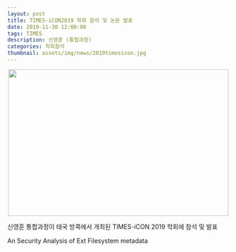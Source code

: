 ```yaml
---
layout: post
title: TIMES-iCON2019 학회 참석 및 논문 발표
date: 2019-11-30 12:00:00
tags: TIMES
description: 신영훈 (통합과정)
categories: 학회참석
thumbnail: assets/img/news/2019timesicon.jpg
---
```


<img class="img-responsive img-centered" src="img/news/2019timesicon.jpg" alt="" width="500" height="333" style="margin-left: auto; margin-right: auto; display: block;">
<p>신영훈 통합과정이 태국 방콕에서 개최된 TIMES-iCON 2019 학회에 참석 및 발표</p>
<p>An Security Analysis of Ext Filesystem metadata</p>